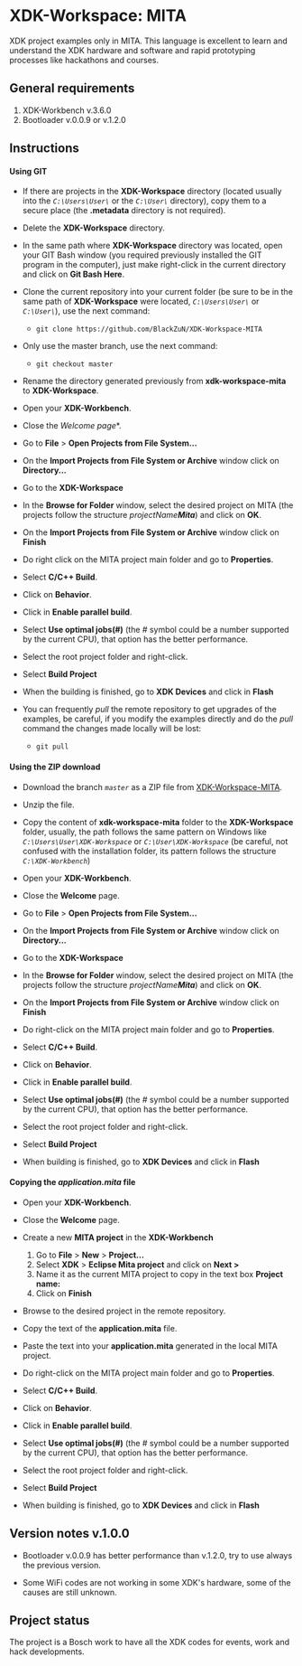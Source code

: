 # XDK-Workspace: MITA

XDK project examples only in MITA. This language is excellent to learn and understand the XDK hardware and software and rapid prototyping processes like hackathons and courses.

## General requirements

1. XDK-Workbench v.3.6.0
2. Bootloader v.0.0.9 or v.1.2.0

## Instructions

#### Using GIT

* If there are projects in the **XDK-Workspace** directory (located usually into the *`C:\Users\User\`* or the *`C:\User\`* directory), copy them to a secure place (the **.metadata** directory is not required).

* Delete the **XDK-Workspace** directory.
* In the same path where **XDK-Workspace** directory was located, open your GIT Bash window (you required previously installed the GIT program in the computer), just make right-click in the current directory and click on **Git Bash Here**.
* Clone the current repository into your current folder (be sure to be in the same path of **XDK-Workspace** were located, *`C:\Users\User\`* or *`C:\User\`*), use the next command:

     * `git clone https://github.com/BlackZuN/XDK-Workspace-MITA`

* Only use the master branch, use the next command:

     * `git checkout master`

* Rename the directory generated previously from **xdk-workspace-mita** to **XDK-Workspace**.
* Open your **XDK-Workbench**.
* Close the **Welcome* page**.
* Go to **File** > **Open Projects from File System...**
* On the **Import Projects from File System or Archive** window click on **Directory...**
* Go to the **XDK-Workspace**
* In the **Browse for Folder** window, select the desired project on MITA (the projects follow the structure *projectName****Mita***) and click on **OK**.
* On the **Import Projects from File System or Archive** window click on **Finish**
* Do right click on the MITA project main folder and go to **Properties**.
* Select **C/C++ Build**.
* Click on **Behavior**.
* Click in **Enable parallel build**.
* Select **Use optimal jobs(#)** (the *#* symbol could be a number supported by the current CPU), that option has the better performance.
* Select the root project folder and right-click.
* Select **Build Project**
* When the building is finished, go to **XDK Devices** and click in **Flash**
* You can frequently *pull* the remote repository to get upgrades of the examples, be careful, if you modify the examples directly and do the *pull* command the changes made locally will be lost:

     * `git pull`

#### Using the ZIP download

* Download the branch *`master`* as a ZIP file from [XDK-Workspace-MITA](https://github.com/BlackZuN/XDK-Workspace-MITA).

* Unzip the file.
* Copy the content of **xdk-workspace-mita** folder to the **XDK-Workspace** folder, usually, the path follows the same pattern on Windows like *`C:\Users\User\XDK-Workspace`* or *`C:\User\XDK-Workspace`* (be careful, not confused with the installation folder, its pattern follows the structure *`C:\XDK-Workbench`*)
* Open your **XDK-Workbench**.
* Close the **Welcome** page.
* Go to **File** > **Open Projects from File System...**
* On the **Import Projects from File System or Archive** window click on **Directory...**
* Go to the **XDK-Workspace**
* In the **Browse for Folder** window, select the desired project on MITA (the projects follow the structure *projectName****Mita***) and click on **OK**.
* On the **Import Projects from File System or Archive** window click on **Finish**
* Do right-click on the MITA project main folder and go to **Properties**.
* Select **C/C++ Build**.
* Click on **Behavior**.
* Click in **Enable parallel build**.
* Select **Use optimal jobs(#)** (the *#* symbol could be a number supported by the current CPU), that option has the better performance.
* Select the root project folder and right-click.
* Select **Build Project**
* When building is finished, go to **XDK Devices** and click in **Flash**

#### Copying the *application.mita* file

* Open your **XDK-Workbench**.

* Close the **Welcome** page.
* Create a new **MITA project** in the **XDK-Workbench**
    1. Go to **File** >  **New** > **Project...**
    2. Select **XDK** > **Eclipse Mita project** and click on **Next >**
    3. Name it as the current MITA project to copy in the text box **Project name:**
    4. Click on **Finish**
* Browse to the desired project in the remote repository.
* Copy the text of the **application.mita** file.
* Paste the text into your **application.mita** generated in the local MITA project.
* Do right-click on the MITA project main folder and go to **Properties**.
* Select **C/C++ Build**.
* Click on **Behavior**.
* Click in **Enable parallel build**.
* Select **Use optimal jobs(#)** (the *#* symbol could be a number supported by the current CPU), that option has the better performance.
* Select the root project folder and right-click.
* Select **Build Project**
* When building is finished, go to **XDK Devices** and click in **Flash**

## Version notes v.1.0.0

* Bootloader v.0.0.9 has better performance than v.1.2.0, try to use always the previous version.

* Some WiFi codes are not working in some XDK's hardware, some of the causes are still unknown.

## Project status

The project is a Bosch work to have all the XDK codes for events, work and hack developments.
